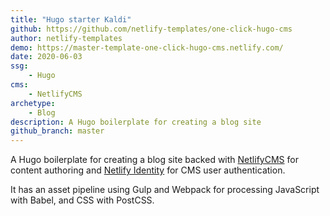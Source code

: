 ```yaml
---
title: "Hugo starter Kaldi"
github: https://github.com/netlify-templates/one-click-hugo-cms
author: netlify-templates
demo: https://master-template-one-click-hugo-cms.netlify.com/
date: 2020-06-03
ssg:
    - Hugo
cms:
    - NetlifyCMS
archetype:
    - Blog
description: A Hugo boilerplate for creating a blog site
github_branch: master
---
```


A Hugo boilerplate for creating a blog site backed with [NetlifyCMS](https://www.netlifycms.org) for content authoring and [Netlify Identity](https://www.netlify.com/docs/identity/) for CMS user authentication.

It has an asset pipeline using Gulp and Webpack for processing JavaScript with Babel, and CSS with PostCSS.